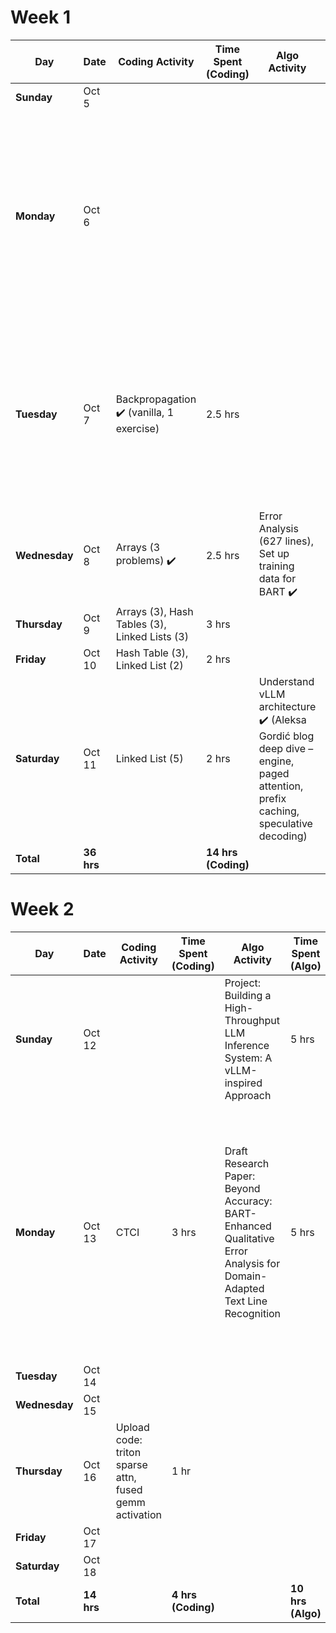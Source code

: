 # Week 1

| Day | Date | Coding Activity | Time Spent (Coding) | Algo Activity | Time Spent (Algo) | Notes |
|---|---|---|---|---|---|---|
| **Sunday** | Oct 5 | | | | | |
| **Monday** | Oct 6 | | | | |Time spent updating LinkedIn ✔️, crafting networking outreach ✔️, target companies list ✔️ - (7 hrs), 5 applications sent + 8 shortlisted ✔️ (3 hrs), upload project code (to be done)|
| **Tuesday** | Oct 7 |Backpropagation ✔️ (vanilla, 1 exercise) | 2.5 hrs | | |Researching jobs, networking and looking through works of some awesome people (4 hrs - 2 connections at 2 target companies) ✔️, sent 1 application (10 mins) ✔️ |
| **Wednesday**| Oct 8 |Arrays (3 problems) ✔️ | 2.5 hrs |Error Analysis (627 lines), Set up training data for BART ✔️ | 3 hrs | |
| **Thursday**| Oct 9 |Arrays (3), Hash Tables (3), Linked Lists (3) | 3 hrs | | | |
| **Friday** | Oct 10 |Hash Table (3), Linked List (2) | 2 hrs | | | |
| **Saturday** | Oct 11 |Linked List (5) | 2 hrs | Understand vLLM architecture ✔️ (Aleksa Gordić blog deep dive – engine, paged attention, prefix caching, speculative decoding) |5 hrs | Focus: building system-level comprehension of vLLM internals — scheduler, KV-cache, async inference, multi-GPU scaling |
| **Total** | **36 hrs** |  | **14 hrs (Coding)** |  | **8 hrs (Algo)** |**14 hrs (NW)** |

# Week 2

| Day | Date | Coding Activity | Time Spent (Coding) | Algo Activity | Time Spent (Algo) | Notes |
|---|---|---|---|---|---|---|
| **Sunday** | Oct 12 | | |Project: Building a High-Throughput LLM Inference System: A vLLM-inspired Approach |5 hrs | |
| **Monday** | Oct 13 | CTCI | 3 hrs | Draft Research Paper: Beyond Accuracy: BART-Enhanced Qualitative Error Analysis for Domain-Adapted Text Line Recognition | 5 hrs | Read DeepMind journey blog ✔️ ([Aleksa Gordić Medium](https://gordicaleksa.medium.com/how-i-got-a-job-at-deepmind-as-a-research-engineer-without-a-machine-learning-degree-1a45f2a781de) — strategies, macro/micro cycles, self-driven ML learning) **Def copying his learning style: #1 transparent public artifact sharing  #2 Warp speed on** (4 hrs)|
| **Tuesday** | Oct 14 | | | | | Injured|
| **Wednesday** | Oct 15 | | | | |Injured|
| **Thursday** | Oct 16 |Upload code: triton sparse attn, fused gemm activation |1 hr | | | |
| **Friday** | Oct 17 | | | | | |
| **Saturday** | Oct 18 | | | | | |
| **Total** | **14 hrs** |  | **4 hrs (Coding)** |  | **10 hrs (Algo)** | **4 hrs(NW)**|



 
